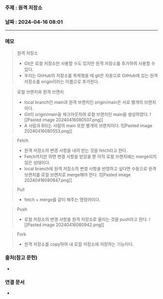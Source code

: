 ### 주제 : 원격 저장소

### 날짜 : 2024-04-16 08:01
----
### 메모
> 원격 저장소
> 	- Git은 로컬 저장소만 사용할 수도 있지만 원격 저장소를 추가하여 사용할 수 있다.
> 	- 우리는 GtiHub의 저장소를 복제했을 때 git은 자동으로 GitHub에 있는 원격 저장소를 origin이라는 이름으로 추가한다.

>로컬 브랜치와 원격 브랜치
>	- local branch인 main과 원격 브랜치인 origin/main은 서로 별개의 브랜치이다.
>	- Git이 origin/main을 체크아웃하여 로컬 브랜치인 main을 생성하였다.
>	![[Pasted image 20240416080507.png]]
>	- A 사람과 B라는 사람의 main 또한 별개의 브랜치이다.
>	![[Pasted image 20240416080553.png]]

> Fetch
> 	- 원격 저장소의 변경 사항을 내려 받는 것을 fetch라고 한다.
> 	- Fetch까지만 하면 변경 사항을 받았을 뿐 아직 로컬 브랜치에는 merge되지 않은 상태이다.
> 	- local branch에 원격 저장소의 변경 사항을 반영하고 싶다면 수동으로 원격 브랜치를 로컬 브랜치로 merge해야 한다.
> 	![[Pasted image 20240416080847.png]]

> Pull
> 	- fetch + merge를 같이 해주는 명령어이다.

> Push
> 	- 로컬 저장소의 변경 사항을 원격 저장소로 올리는 것을 push라고 한다.
> 	![[Pasted image 20240416080942.png]]

> Fork
> 	- 원격 저장소를 copy하여 내 로컬 저장소에 저장하는 기능이다.
>

### 출처(참고 문헌)
-

### 연결 문서
-
